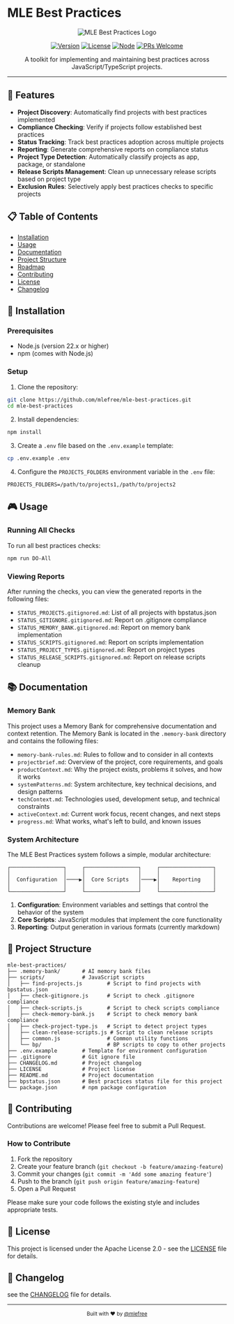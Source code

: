 # MLE Best Practices

<div align="center">

![MLE Best Practices Logo](https://img.shields.io/badge/MLE-Best%20Practices-blue?style=for-the-badge)

[![Version](https://img.shields.io/badge/version-0.0.5-blue.svg)](https://github.com/mlefree/mle-best-practices)
[![License](https://img.shields.io/badge/license-Apache%202.0-green.svg)](LICENSE)
[![Node](https://img.shields.io/badge/node-%3E%3D22.x-brightgreen.svg)](https://nodejs.org)
[![PRs Welcome](https://img.shields.io/badge/PRs-welcome-brightgreen.svg)](CONTRIBUTING.md)

</div>

<p align="center">A toolkit for implementing and maintaining best practices across JavaScript/TypeScript projects.</p>

---

## 🚀 Features

- **Project Discovery**: Automatically find projects with best practices implemented
- **Compliance Checking**: Verify if projects follow established best practices
- **Status Tracking**: Track best practices adoption across multiple projects
- **Reporting**: Generate comprehensive reports on compliance status
- **Project Type Detection**: Automatically classify projects as app, package, or standalone
- **Release Scripts Management**: Clean up unnecessary release scripts based on project type
- **Exclusion Rules**: Selectively apply best practices checks to specific projects

## 📋 Table of Contents

- [Installation](#-installation)
- [Usage](#-usage)
- [Documentation](#-documentation)
- [Project Structure](#-project-structure)
- [Roadmap](#-roadmap)
- [Contributing](#-contributing)
- [License](#-license)
- [Changelog](#-changelog)

## 🔧 Installation

### Prerequisites

- Node.js (version 22.x or higher)
- npm (comes with Node.js)

### Setup

1. Clone the repository:

```bash
git clone https://github.com/mlefree/mle-best-practices.git
cd mle-best-practices
```

2. Install dependencies:

```bash
npm install
```

3. Create a `.env` file based on the `.env.example` template:

```bash
cp .env.example .env
```

4. Configure the `PROJECTS_FOLDERS` environment variable in the `.env` file:

```
PROJECTS_FOLDERS=/path/to/projects1,/path/to/projects2
```

## 🎮 Usage

### Running All Checks

To run all best practices checks:

```bash
npm run DO-All
```

### Viewing Reports

After running the checks, you can view the generated reports in the following files:

- `STATUS_PROJECTS.gitignored.md`: List of all projects with bpstatus.json
- `STATUS_GITIGNORE.gitignored.md`: Report on .gitignore compliance
- `STATUS_MEMORY_BANK.gitignored.md`: Report on memory bank implementation
- `STATUS_SCRIPTS.gitignored.md`: Report on scripts implementation
- `STATUS_PROJECT_TYPES.gitignored.md`: Report on project types
- `STATUS_RELEASE_SCRIPTS.gitignored.md`: Report on release scripts cleanup

## 📚 Documentation

### Memory Bank

This project uses a Memory Bank for comprehensive documentation and context retention. The Memory Bank is located in the
`.memory-bank` directory and contains the following files:

- `memory-bank-rules.md`: Rules to follow and to consider in all contexts
- `projectbrief.md`: Overview of the project, core requirements, and goals
- `productContext.md`: Why the project exists, problems it solves, and how it works
- `systemPatterns.md`: System architecture, key technical decisions, and design patterns
- `techContext.md`: Technologies used, development setup, and technical constraints
- `activeContext.md`: Current work focus, recent changes, and next steps
- `progress.md`: What works, what's left to build, and known issues

### System Architecture

The MLE Best Practices system follows a simple, modular architecture:

```
┌─────────────────┐     ┌─────────────────┐     ┌─────────────────┐
│                 │     │                 │     │                 │
│  Configuration  │────▶│  Core Scripts   │────▶│    Reporting    │
│                 │     │                 │     │                 │
└─────────────────┘     └─────────────────┘     └─────────────────┘
```

1. **Configuration**: Environment variables and settings that control the behavior of the system
2. **Core Scripts**: JavaScript modules that implement the core functionality
3. **Reporting**: Output generation in various formats (currently markdown)

## 📁 Project Structure

```
mle-best-practices/
├── .memory-bank/       # AI memory bank files
├── scripts/            # JavaScript scripts
│   ├── find-projects.js        # Script to find projects with bpstatus.json
│   ├── check-gitignore.js      # Script to check .gitignore compliance
│   ├── check-scripts.js        # Script to check scripts compliance
│   ├── check-memory-bank.js    # Script to check memory bank compliance
│   ├── check-project-type.js   # Script to detect project types
│   ├── clean-release-scripts.js # Script to clean release scripts
│   ├── common.js               # Common utility functions
│   └── bp/                     # BP scripts to copy to other projects
├── .env.example        # Template for environment configuration
├── .gitignore          # Git ignore file
├── CHANGELOG.md        # Project changelog
├── LICENSE             # Project license
├── README.md           # Project documentation
├── bpstatus.json       # Best practices status file for this project
└── package.json        # npm package configuration
```

## 👥 Contributing

Contributions are welcome! Please feel free to submit a Pull Request.

### How to Contribute

1. Fork the repository
2. Create your feature branch (`git checkout -b feature/amazing-feature`)
3. Commit your changes (`git commit -m 'Add some amazing feature'`)
4. Push to the branch (`git push origin feature/amazing-feature`)
5. Open a Pull Request

Please make sure your code follows the existing style and includes appropriate tests.

## 📄 License

This project is licensed under the Apache License 2.0 - see the [LICENSE](LICENSE) file for details.

## 📝 Changelog

see the [CHANGELOG](CHANGELOG.md) file for details.


---

<div align="center">
  <sub>Built with ❤️ by <a href="https://github.com/mlefree">@mlefree</a></sub>
</div>
